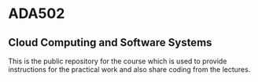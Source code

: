 # ADA502

## Cloud Computing and Software Systems

This is the public repository for the course which is used to provide instructions for the practical work and also share coding from the lectures.
